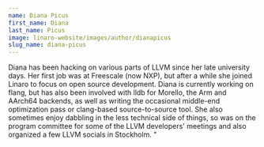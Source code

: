 ```yaml
---
name: Diana Picus
first_name: Diana
last_name: Picus
image: linaro-website/images/author/dianapicus
slug_name: diana-picus
---
```


Diana has been hacking on various parts of LLVM since her late university days. Her first job was at Freescale (now NXP), but after a while she joined Linaro to focus on open source development. Diana is currently working on flang, but has also been involved with lldb for Morello, the Arm and AArch64 backends, as well as writing the occasional middle-end optimization pass or clang-based source-to-source tool. She also sometimes enjoy dabbling in the less technical side of things, so was on the program committee for some of the LLVM developers' meetings and also organized a few LLVM socials in Stockholm.
"
